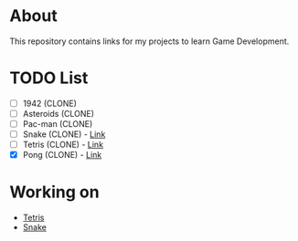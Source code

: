 # About

This repository contains links for my projects to learn Game Development.

# TODO List
- [ ] 1942 (CLONE)
- [ ] Asteroids (CLONE)
- [ ] Pac-man (CLONE)
- [ ] Snake (CLONE) - [Link](https://github.com/ViniciusChrisosthemos/Snake)
- [ ] Tetris (CLONE) - [Link](https://github.com/ViniciusChrisosthemos/Tetris)
- [X] Pong (CLONE) - [Link](https://github.com/ViniciusChrisosthemos/Pong)

# Working on
- [Tetris](https://github.com/ViniciusChrisosthemos/Tetris)
- [Snake](https://github.com/ViniciusChrisosthemos/Snake)
